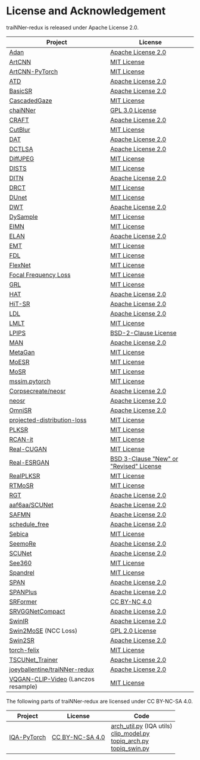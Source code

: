 # License and Acknowledgement

traiNNer-redux is released under Apache License 2.0.

|Project|License|
|-|-|
|[Adan](https://github.com/sail-sg/Adan) | [Apache License 2.0](https://github.com/sail-sg/Adan/blob/main/LICENSE)|
|[ArtCNN](https://github.com/Artoriuz/ArtCNN) | [MIT License](https://github.com/Artoriuz/ArtCNN/blob/main/LICENSE)|
|[ArtCNN-PyTorch](https://github.com/umzi2/ArtCNN-PyTorch) | [MIT License](https://github.com/umzi2/ArtCNN-PyTorch/blob/master/LICENSE)|
|[ATD](https://github.com/LabShuHangGU/Adaptive-Token-Dictionary) | [Apache License 2.0](https://github.com/LabShuHangGU/Adaptive-Token-Dictionary/blob/main/LICENSE.txt)|
|[BasicSR](https://github.com/XPixelGroup/BasicSR) | [Apache License 2.0](https://github.com/XPixelGroup/BasicSR/blob/master/LICENSE.txt)|
|[CascadedGaze](https://github.com/Ascend-Research/CascadedGaze/blob/main/LICENSE.txt)| [MIT License](https://github.com/Ascend-Research/CascadedGaze/blob/main/LICENSE.txt)|
|[chaiNNer](https://github.com/chaiNNer-org/chaiNNer) | [GPL 3.0 License](https://github.com/chaiNNer-org/chaiNNer/blob/main/LICENSE)|
|[CRAFT](https://github.com/AVC2-UESTC/CRAFT-SR)| [Apache License 2.0](https://github.com/AVC2-UESTC/CRAFT-SR/blob/main/LICENSE.txt)|
|[CutBlur](https://github.com/clovaai/cutblur/) | [MIT License](https://github.com/clovaai/cutblur/blob/master/LICENSE)|
|[DAT](https://github.com/zhengchen1999/dat) | [Apache License 2.0](https://github.com/zhengchen1999/DAT/blob/main/LICENSE)|
|[DCTLSA](https://github.com/zengkun301/DCTLSA/)| [Apache License 2.0](https://github.com/zengkun301/DCTLSA/?tab=readme-ov-file#license)|
|[DiffJPEG](https://github.com/mlomnitz/DiffJPEG) | [MIT License](https://github.com/mlomnitz/DiffJPEG/blob/master/LICENSE) |
|[DISTS](https://github.com/dingkeyan93/DISTS) | [MIT License](https://github.com/dingkeyan93/DISTS/blob/master/LICENSE)|
|[DITN](https://github.com/yongliuy/DITN)| [Apache License 2.0](https://github.com/yongliuy/DITN/blob/main/LICENSE)|
|[DRCT](https://github.com/ming053l/DRCT) | [MIT License](https://github.com/ming053l/DRCT/blob/main/LICENSE)|
|[DUnet](https://github.com/umzi2/DUnet)| [MIT License](https://github.com/umzi2/DUnet/blob/master/LICENSE)|
|[DWT](https://github.com/soobin419/DWT)| [Apache License 2.0](https://github.com/soobin419/DWT/blob/main/LICENSE)|
|[DySample](https://github.com/tiny-smart/dysample)| [MIT License](https://github.com/tiny-smart/dysample/blob/main/LICENSE)|
|[EIMN](https://github.com/liux520/EIMN)|[MIT License](https://github.com/liux520/EIMN/blob/main/LICENSE)|
|[ELAN](https://github.com/xindongzhang/ELAN)| [Apache License 2.0](https://github.com/xindongzhang/ELAN/blob/main/LICENSE)|
|[EMT](https://github.com/Fried-Rice-Lab/EMT)| [MIT License](https://github.com/Fried-Rice-Lab/EMT/blob/main/LICENSE)|
|[FDL](https://github.com/eezkni/FDL)| [MIT License](https://github.com/eezkni/FDL?tab=readme-ov-file#license)|
|[FlexNet](https://github.com/umzi2/FlexNet)|[MIT License](https://github.com/umzi2/FlexNet/blob/master/LICENSE)|
|[Focal Frequency Loss](https://github.com/EndlessSora/focal-frequency-loss)| [MIT License](https://github.com/EndlessSora/focal-frequency-loss/blob/master/LICENSE.md)|
|[GRL](https://github.com/ofsoundof/GRL-Image-Restoration)| [MIT License](https://github.com/ofsoundof/GRL-Image-Restoration/blob/main/LICENSE)|
|[HAT](https://github.com/XPixelGroup/HAT) | [Apache License 2.0](https://github.com/XPixelGroup/HAT/blob/main/LICENSE)|
|[HiT-SR](https://github.com/XiangZ-0/HiT-SR) | [Apache License 2.0](https://github.com/XiangZ-0/HiT-SR/blob/main/LICENSE)|
|[LDL](https://github.com/csjliang/LDL) | [Apache License 2.0](https://github.com/csjliang/LDL/blob/master/LICENSE)|
|[LMLT](https://github.com/jwgdmkj/LMLT) | [MIT License](https://github.com/jwgdmkj/LMLT/blob/main/LICENSE)|
|[LPIPS](https://github.com/richzhang/PerceptualSimilarity)| [BSD-2-Clause License](https://github.com/richzhang/PerceptualSimilarity/blob/master/LICENSE)|
|[MAN](https://github.com/icandle/MAN)| [Apache License 2.0](https://github.com/icandle/MAN/blob/main/LICENSE)|
|[MetaGan](https://github.com/umzi2/MetaGan)| [MIT License](https://github.com/umzi2/MetaGan/blob/master/LICENSE)|
|[MoESR](https://github.com/umzi2/MoESR)| [MIT License](https://github.com/umzi2/MoESR/blob/master/LICENSE)|
|[MoSR](https://github.com/umzi2/MoSR) | [MIT License](https://github.com/umzi2/MoSR/blob/master/LICENSE)|
|[mssim.pytorch](https://github.com/lartpang/mssim.pytorch) | [MIT License](https://github.com/lartpang/mssim.pytorch/blob/main/LICENSE)|
|[Corpsecreate/neosr](https://github.com/Corpsecreate/neosr) | [Apache License 2.0](https://github.com/Corpsecreate/neosr/blob/master/license.txt)|
|[neosr](https://github.com/muslll/neosr) | [Apache License 2.0](https://github.com/muslll/neosr/blob/master/license.txt)|
|[OmniSR](https://github.com/Francis0625/Omni-SR) | [Apache License 2.0](https://github.com/Francis0625/Omni-SR#license)|
|[projected-distribution-loss](https://github.com/saurabh-kataria/projected-distribution-loss)| [MIT License](https://github.com/saurabh-kataria/projected-distribution-loss/blob/main/LICENSE)|
|[PLKSR](https://github.com/dslisleedh/PLKSR) | [MIT License](https://github.com/dslisleedh/PLKSR/blob/main/LICENSE)|
|[RCAN-it](https://github.com/zudi-lin/rcan-it)| [MIT License](https://github.com/zudi-lin/rcan-it/blob/main/LICENSE)|
|[Real-CUGAN](https://github.com/bilibili/ailab) | [MIT License](https://github.com/bilibili/ailab/blob/main/Real-CUGAN/LICENSE)|
|[Real-ESRGAN](https://github.com/xinntao/Real-ESRGAN) | [BSD 3-Clause "New" or "Revised" License](https://github.com/xinntao/Real-ESRGAN/blob/master/LICENSE)|
|[RealPLKSR](https://github.com/muslll/neosr/blob/master/neosr/archs/realplksr_arch.py) | [MIT License](https://github.com/dslisleedh/PLKSR/blob/main/LICENSE)|
|[RTMoSR](https://github.com/rewaifu/RTMoSR)| [MIT License](https://github.com/rewaifu/RTMoSR/blob/main/LICENSE)|
|[RGT](https://github.com/zhengchen1999/RGT) | [Apache License 2.0](https://github.com/zhengchen1999/RGT/blob/main/LICENSE)|
|[aaf6aa/SCUNet](https://github.com/aaf6aa/SCUNet) | [Apache License 2.0](https://github.com/aaf6aa/SCUNet/blob/main/LICENSE)|
|[SAFMN](https://github.com/sunny2109/SAFMN)| [Apache License 2.0](https://github.com/sunny2109/SAFMN/blob/main/LICENSE/LICENSE)|
|[schedule_free](https://github.com/facebookresearch/schedule_free)| [Apache License 2.0](https://github.com/facebookresearch/schedule_free/blob/main/LICENSE)|
|[Sebica](https://github.com/idiosyncracies/Sebica)| [MIT License](https://github.com/idiosyncracies/Sebica/blob/main/LICENSE)|
|[SeemoRe](https://github.com/eduardzamfir/seemoredetails)| [Apache License 2.0](https://github.com/eduardzamfir/seemoredetails/blob/main/LICENSE)|
|[SCUNet](https://github.com/cszn/SCUNet) | [Apache License 2.0](https://github.com/cszn/SCUNet/blob/main/LICENSE)|
|[See360](https://github.com/Holmes-Alan/See360)| [MIT License](https://github.com/Holmes-Alan/See360/blob/main/LICENSE)|
|[Spandrel](https://github.com/chaiNNer-org/spandrel) | [MIT License](https://github.com/chaiNNer-org/spandrel/blob/main/LICENSE)
|[SPAN](https://github.com/hongyuanyu/SPAN) | [Apache License 2.0](https://github.com/hongyuanyu/SPAN/blob/main/LICENSE.txt)|
|[SPANPlus](https://github.com/umzi2/SPANPlus) | [Apache License 2.0](https://github.com/umzi2/SPANPlus/blob/master/license.txt)|
|[SRFormer](https://github.com/HVision-NKU/SRFormer) | [CC BY-NC 4.0](https://github.com/HVision-NKU/SRFormer/blob/main/LICENSE.txt)|
|[SRVGGNetCompact](https://github.com/XPixelGroup/BasicSR/blob/master/basicsr/archs/srvgg_arch.py) | [Apache License 2.0](https://github.com/XPixelGroup/BasicSR/blob/master/LICENSE.txt)|
|[SwinIR](https://github.com/JingyunLiang/SwinIR) | [Apache License 2.0](https://github.com/JingyunLiang/SwinIR/blob/main/LICENSE)|
|[Swin2MoSE](https://github.com/IMPLabUniPr/swin2-mose) (NCC Loss)| [GPL 2.0 License](https://github.com/IMPLabUniPr/swin2-mose/blob/master/LICENSE) |
|[Swin2SR](https://github.com/mv-lab/swin2sr)| [Apache License 2.0](https://github.com/mv-lab/swin2sr/blob/main/LICENSE)|
|[torch-felix](https://github.com/BurguerJohn/torch-felix)|[MIT License](https://github.com/BurguerJohn/torch-felix/blob/main/LICENSE)|
|[TSCUNet_Trainer](https://github.com/Demetter/TSCUNet_Trainer) | [Apache License 2.0](https://github.com/Demetter/TSCUNet_Trainer/blob/main/LICENSE)|
|[joeyballentine/traiNNer-redux](https://github.com/joeyballentine/traiNNer-redux) | [Apache License 2.0](https://github.com/joeyballentine/traiNNer-redux/blob/master/LICENSE.txt)|
|[VQGAN-CLIP-Video](https://github.com/robobeebop/VQGAN-CLIP-Video) (Lanczos resample) | [MIT License](https://github.com/robobeebop/VQGAN-CLIP-Video/blob/main/LICENSE)|


The following parts of traiNNer-redux are licensed under CC BY-NC-SA 4.0.

|Project|License|Code|
|-|-|-|
|[IQA-PyTorch](https://github.com/chaofengc/IQA-PyTorch)|[CC BY-NC-SA 4.0](https://github.com/chaofengc/IQA-PyTorch/blob/main/LICENSE)|[arch_util.py](https://github.com/the-database/traiNNer-redux/blob/dev/traiNNer/archs/arch_util.py) (IQA utils)<br>[clip_model.py](https://github.com/the-database/traiNNer-redux/blob/dev/traiNNer/archs/clip_model.py)<br>[topiq_arch.py](https://github.com/the-database/traiNNer-redux/blob/dev/traiNNer/archs/topiq_arch.py)<br>[topiq_swin.py](https://github.com/the-database/traiNNer-redux/blob/dev/traiNNer/archs/topiq_swin.py)|
